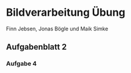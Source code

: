 # Bildverarbeitung Übung

Finn Jebsen, Jonas Bögle und Maik Simke

## Aufgabenblatt 2

### Aufgabe 4



